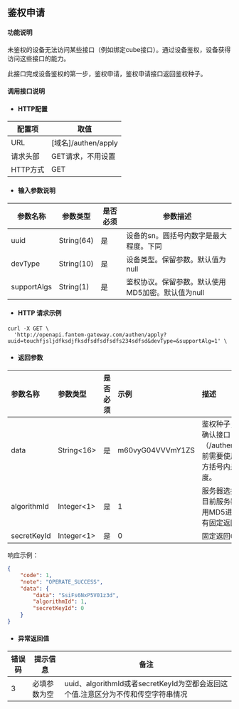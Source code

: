 ## 鉴权申请

#### 功能说明

未鉴权的设备无法访问某些接口（例如绑定cube接口）。通过设备鉴权，设备获得访问这些接口的能力。

此接口完成设备鉴权的第一步，鉴权申请，鉴权申请接口返回鉴权种子。

#### 调用接口说明

* #### HTTP配置

| 配置项 | 取值 |
| --- | --- |
| URL | \[域名\]/authen/apply |
| 请求头部 | GET请求，不用设置 |
| HTTP方式 | GET |

* #### 输入参数说明

| 参数名称 | 参数类型 | 是否必须 | 参数描述 |
| --- | --- | --- | --- |
| uuid | String\(64\) | 是 | 设备的sn。圆括号内数字是最大程度。下同 |
| devType | String\(10\) | 是 | 设备类型。保留参数。默认值为null |
| supportAlgs | String\(1\) | 是 | 鉴权协议。保留参数。默认使用MD5加密。默认值为null |

* #### HTTP 请求示例

```
curl -X GET \
  'http://openapi.fantem-gateway.com/authen/apply?uuid=touchfjsljdfksdjfksdfsdfsdfsdfs234sdfsd&devType=&supportAlg=1' \
```

* #### 返回参数

| 参数名称 | 参数类型 | 是否必须 | 示例 | 描述 |
| :--- | :--- | :--- | :--- | :--- |
| data | String&lt;16&gt; | 是 | m60vyG04VVVmY1ZS | 鉴权种子，调用鉴权确认接口（/authen/confirm）前需要使用这个值。方括号内是固定长度。 |
| algorithmId | Integer&lt;1&gt; | 是 | 1 | 服务器选择的协议。目前服务器只支持使用MD5进行加密，所有固定返回1 |
| secretKeyId | Integer&lt;1&gt; | 是 | 0 | 固定返回0 |

响应示例：

```json
{
    "code": 1,
    "note": "OPERATE_SUCCESS",
    "data": {
        "data": "SsiFs6NxP5V01z3d",
        "algorithmId": 1,
        "secretKeyId": 0
    }
}
```

* #### 异常返回值

| 错误码 | 提示信息 | 备注 |
| --- | --- | --- |
| 3 | 必填参数为空 | uuid、algorithmId或者secretKeyId为空都会返回这个值.注意区分为不传和传空字符串情况 |



